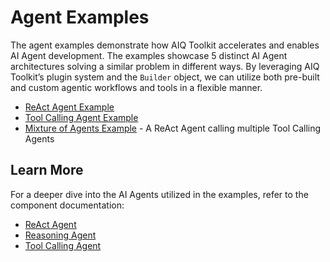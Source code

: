 <!--
SPDX-FileCopyrightText: Copyright (c) 2025, NVIDIA CORPORATION & AFFILIATES. All rights reserved.
SPDX-License-Identifier: Apache-2.0

Licensed under the Apache License, Version 2.0 (the "License");
you may not use this file except in compliance with the License.
You may obtain a copy of the License at

http://www.apache.org/licenses/LICENSE-2.0

Unless required by applicable law or agreed to in writing, software
distributed under the License is distributed on an "AS IS" BASIS,
WITHOUT WARRANTIES OR CONDITIONS OF ANY KIND, either express or implied.
See the License for the specific language governing permissions and
limitations under the License.
-->

<!--
  SPDX-FileCopyrightText: Copyright (c) 2024-2025 NVIDIA CORPORATION & AFFILIATES. All rights reserved.
  SPDX-License-Identifier: Apache-2.0
-->

# Agent Examples

The agent examples demonstrate how AIQ Toolkit accelerates and enables AI Agent development.
The examples showcase 5 distinct AI Agent architectures solving a similar problem in different ways.
By leveraging AIQ Toolkit’s plugin system and the `Builder` object, we can utilize both pre-built and custom agentic workflows and tools in a flexible manner.


* [ReAct Agent Example](./react/README.md)
* [Tool Calling Agent Example](./tool_calling/README.md)
* [Mixture of Agents Example](./mixture_of_agents/README.md) - A ReAct Agent calling multiple Tool Calling Agents

## Learn More

For a deeper dive into the AI Agents utilized in the examples, refer to the component documentation:
- [ReAct Agent](../../docs/source/workflows/react-agent.md)
- [Reasoning Agent](../../docs/source/workflows/reasoning-agent.md)
- [Tool Calling Agent](../../docs/source/workflows/tool-calling-agent.md)
